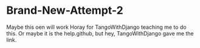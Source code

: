 # Brand-New-Attempt-2
Maybe this oen will work 
Horay for TangoWithDjango teaching me to do this. Or maybe it is the help.github, but hey, TangoWithDjango gave me the link. 
